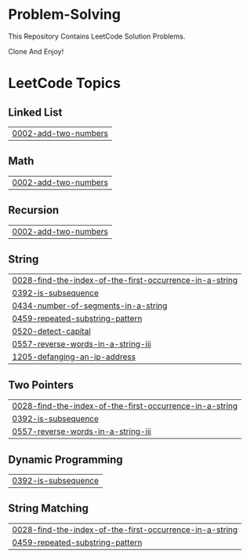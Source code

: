 # Problem-Solving
This Repository Contains LeetCode Solution Problems.

Clone And Enjoy!

<!---LeetCode Topics Start-->
# LeetCode Topics
## Linked List
|  |
| ------- |
| [0002-add-two-numbers](https://github.com/Bechir-Marco/ProblemSolving/tree/master/0002-add-two-numbers) |
## Math
|  |
| ------- |
| [0002-add-two-numbers](https://github.com/Bechir-Marco/ProblemSolving/tree/master/0002-add-two-numbers) |
## Recursion
|  |
| ------- |
| [0002-add-two-numbers](https://github.com/Bechir-Marco/ProblemSolving/tree/master/0002-add-two-numbers) |
## String
|  |
| ------- |
| [0028-find-the-index-of-the-first-occurrence-in-a-string](https://github.com/Bechir-Marco/ProblemSolving/tree/master/0028-find-the-index-of-the-first-occurrence-in-a-string) |
| [0392-is-subsequence](https://github.com/Bechir-Marco/ProblemSolving/tree/master/0392-is-subsequence) |
| [0434-number-of-segments-in-a-string](https://github.com/Bechir-Marco/ProblemSolving/tree/master/0434-number-of-segments-in-a-string) |
| [0459-repeated-substring-pattern](https://github.com/Bechir-Marco/ProblemSolving/tree/master/0459-repeated-substring-pattern) |
| [0520-detect-capital](https://github.com/Bechir-Marco/ProblemSolving/tree/master/0520-detect-capital) |
| [0557-reverse-words-in-a-string-iii](https://github.com/Bechir-Marco/ProblemSolving/tree/master/0557-reverse-words-in-a-string-iii) |
| [1205-defanging-an-ip-address](https://github.com/Bechir-Marco/ProblemSolving/tree/master/1205-defanging-an-ip-address) |
## Two Pointers
|  |
| ------- |
| [0028-find-the-index-of-the-first-occurrence-in-a-string](https://github.com/Bechir-Marco/ProblemSolving/tree/master/0028-find-the-index-of-the-first-occurrence-in-a-string) |
| [0392-is-subsequence](https://github.com/Bechir-Marco/ProblemSolving/tree/master/0392-is-subsequence) |
| [0557-reverse-words-in-a-string-iii](https://github.com/Bechir-Marco/ProblemSolving/tree/master/0557-reverse-words-in-a-string-iii) |
## Dynamic Programming
|  |
| ------- |
| [0392-is-subsequence](https://github.com/Bechir-Marco/ProblemSolving/tree/master/0392-is-subsequence) |
## String Matching
|  |
| ------- |
| [0028-find-the-index-of-the-first-occurrence-in-a-string](https://github.com/Bechir-Marco/ProblemSolving/tree/master/0028-find-the-index-of-the-first-occurrence-in-a-string) |
| [0459-repeated-substring-pattern](https://github.com/Bechir-Marco/ProblemSolving/tree/master/0459-repeated-substring-pattern) |
<!---LeetCode Topics End-->